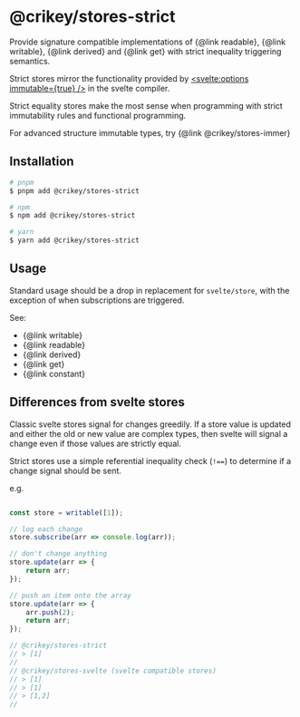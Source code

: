 # @crikey/stores-strict

Provide signature compatible implementations of {@link readable}, {@link writable}, {@link derived} 
and {@link get} with strict inequality triggering semantics.

Strict stores mirror the functionality provided by
[<svelte:options immutable={true} />](https://svelte.dev/docs#template-syntax-svelte-options) in the svelte compiler.

Strict equality stores make the most sense when programming with strict immutability rules and functional programming.

For advanced structure immutable types, try {@link @crikey/stores-immer} 

## Installation

```bash
# pnpm
$ pnpm add @crikey/stores-strict

# npm
$ npm add @crikey/stores-strict

# yarn
$ yarn add @crikey/stores-strict
```
## Usage

Standard usage should be a drop in replacement for `svelte/store`, with the exception of when subscriptions are 
triggered.

See:
* {@link writable}
* {@link readable}
* {@link derived}
* {@link get}
* {@link constant}

## Differences from svelte stores
Classic svelte stores signal for changes greedily. If a store value is updated and either the old or new value are 
complex types, then svelte will signal a change even if those values are strictly equal.

Strict stores use a simple referential inequality check (`!==`) to determine if a change signal should be sent.

e.g.
```js

const store = writable([1]);

// log each change
store.subscribe(arr => console.log(arr));

// don't change anything
store.update(arr => {
    return arr;
});

// push an item onto the array
store.update(arr => {
    arr.push(2);
    return arr;
});

// @crikey/stores-strict
// > [1]
//
// @crikey/stores-svelte (svelte compatible stores)
// > [1]
// > [1]
// > [1,2]
//
```


 

